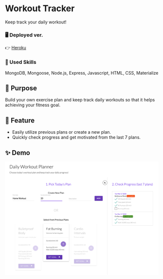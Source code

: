 # Workout Tracker

Keep track your daily workout!

### 🖥 Deployed ver.

👉 [Heroku](https://desolate-brushlands-16007.herokuapp.com/)

### 💎 Used Skills

MongoDB, Mongoose, Node.js, Express, Javascript, HTML, CSS, Materialize

## 🎯 Purpose

Build your own exercise plan and keep track daily workouts so that it helps achieving your fitness goal.

## 🔑 Feature

- Easily utilize previous plans or create a new plan.
- Quickly check progress and get motivated from the last 7 plans.

## ✨ Demo

![screenshot](/demo.gif)
